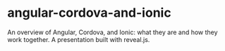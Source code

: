# angular-cordova-and-ionic
An overview of Angular, Cordova, and Ionic: what they are and how they work together. A presentation built with reveal.js.
